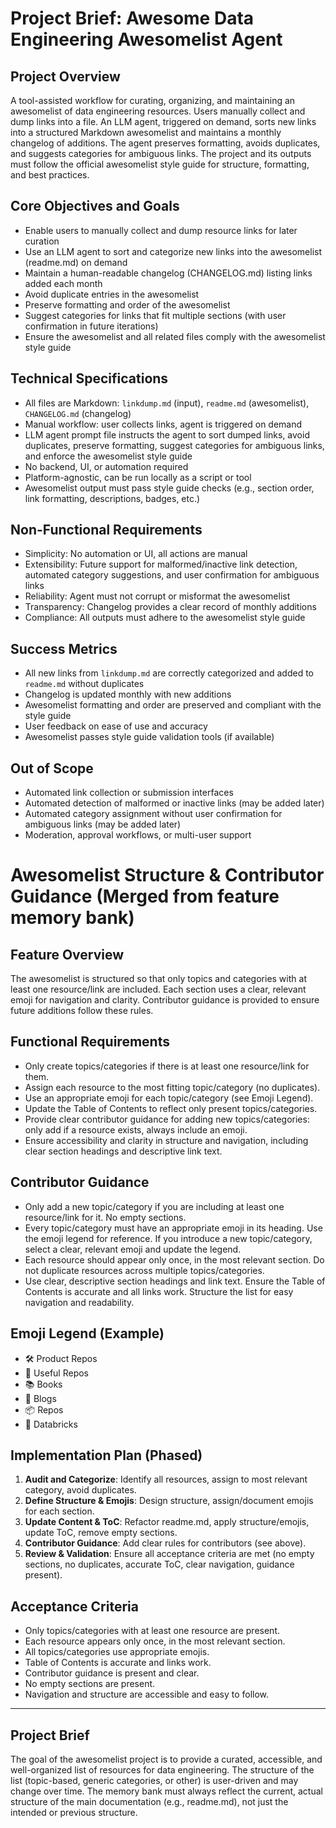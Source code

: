 # Project Brief: Awesome Data Engineering Awesomelist Agent

## Project Overview
A tool-assisted workflow for curating, organizing, and maintaining an awesomelist of data engineering resources. Users manually collect and dump links into a file. An LLM agent, triggered on demand, sorts new links into a structured Markdown awesomelist and maintains a monthly changelog of additions. The agent preserves formatting, avoids duplicates, and suggests categories for ambiguous links. The project and its outputs must follow the official awesomelist style guide for structure, formatting, and best practices.

## Core Objectives and Goals
- Enable users to manually collect and dump resource links for later curation
- Use an LLM agent to sort and categorize new links into the awesomelist (readme.md) on demand
- Maintain a human-readable changelog (CHANGELOG.md) listing links added each month
- Avoid duplicate entries in the awesomelist
- Preserve formatting and order of the awesomelist
- Suggest categories for links that fit multiple sections (with user confirmation in future iterations)
- Ensure the awesomelist and all related files comply with the awesomelist style guide

## Technical Specifications
- All files are Markdown: `linkdump.md` (input), `readme.md` (awesomelist), `CHANGELOG.md` (changelog)
- Manual workflow: user collects links, agent is triggered on demand
- LLM agent prompt file instructs the agent to sort dumped links, avoid duplicates, preserve formatting, suggest categories for ambiguous links, and enforce the awesomelist style guide
- No backend, UI, or automation required
- Platform-agnostic, can be run locally as a script or tool
- Awesomelist output must pass style guide checks (e.g., section order, link formatting, descriptions, badges, etc.)

## Non-Functional Requirements
- Simplicity: No automation or UI, all actions are manual
- Extensibility: Future support for malformed/inactive link detection, automated category suggestions, and user confirmation for ambiguous links
- Reliability: Agent must not corrupt or misformat the awesomelist
- Transparency: Changelog provides a clear record of monthly additions
- Compliance: All outputs must adhere to the awesomelist style guide

## Success Metrics
- All new links from `linkdump.md` are correctly categorized and added to `readme.md` without duplicates
- Changelog is updated monthly with new additions
- Awesomelist formatting and order are preserved and compliant with the style guide
- User feedback on ease of use and accuracy
- Awesomelist passes style guide validation tools (if available)

## Out of Scope
- Automated link collection or submission interfaces
- Automated detection of malformed or inactive links (may be added later)
- Automated category assignment without user confirmation for ambiguous links (may be added later)
- Moderation, approval workflows, or multi-user support

# Awesomelist Structure & Contributor Guidance (Merged from feature memory bank)

## Feature Overview
The awesomelist is structured so that only topics and categories with at least one resource/link are included. Each section uses a clear, relevant emoji for navigation and clarity. Contributor guidance is provided to ensure future additions follow these rules.

## Functional Requirements
- Only create topics/categories if there is at least one resource/link for them.
- Assign each resource to the most fitting topic/category (no duplicates).
- Use an appropriate emoji for each topic/category (see Emoji Legend).
- Update the Table of Contents to reflect only present topics/categories.
- Provide clear contributor guidance for adding new topics/categories: only add if a resource exists, always include an emoji.
- Ensure accessibility and clarity in structure and navigation, including clear section headings and descriptive link text.

## Contributor Guidance
- Only add a new topic/category if you are including at least one resource/link for it. No empty sections.
- Every topic/category must have an appropriate emoji in its heading. Use the emoji legend for reference. If you introduce a new topic/category, select a clear, relevant emoji and update the legend.
- Each resource should appear only once, in the most relevant section. Do not duplicate resources across multiple topics/categories.
- Use clear, descriptive section headings and link text. Ensure the Table of Contents is accurate and all links work. Structure the list for easy navigation and readability.

## Emoji Legend (Example)
- 🛠️ Product Repos
- 🔧 Useful Repos
- 📚 Books
- 📝 Blogs
- 📦 Repos
- 🧱 Databricks

## Implementation Plan (Phased)
1. **Audit and Categorize**: Identify all resources, assign to most relevant category, avoid duplicates.
2. **Define Structure & Emojis**: Design structure, assign/document emojis for each section.
3. **Update Content & ToC**: Refactor readme.md, apply structure/emojis, update ToC, remove empty sections.
4. **Contributor Guidance**: Add clear rules for contributors (see above).
5. **Review & Validation**: Ensure all acceptance criteria are met (no empty sections, no duplicates, accurate ToC, clear navigation, guidance present).

## Acceptance Criteria
- Only topics/categories with at least one resource are present.
- Each resource appears only once, in the most relevant section.
- All topics/categories use appropriate emojis.
- Table of Contents is accurate and links work.
- Contributor guidance is present and clear.
- No empty sections are present.
- Navigation and structure are accessible and easy to follow.

---

## Project Brief

The goal of the awesomelist project is to provide a curated, accessible, and well-organized list of resources for data engineering. The structure of the list (topic-based, generic categories, or other) is user-driven and may change over time. The memory bank must always reflect the current, actual structure of the main documentation (e.g., readme.md), not just the intended or previous structure.